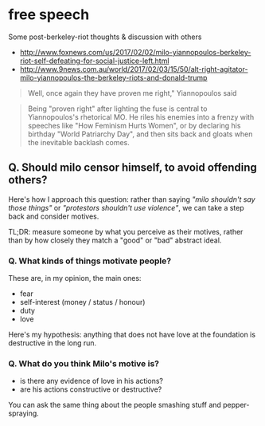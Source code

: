 # free speech

Some post-berkeley-riot thoughts & discussion with others

- http://www.foxnews.com/us/2017/02/02/milo-yiannopoulos-berkeley-riot-self-defeating-for-social-justice-left.html
- http://www.9news.com.au/world/2017/02/03/15/50/alt-right-agitator-milo-yiannopoulos-the-berkeley-riots-and-donald-trump

> Well, once again they have proven me right," Yiannopoulos said

> Being "proven right" after lighting the fuse is central to Yiannopoulos's rhetorical MO. He riles his enemies into a frenzy with speeches like "How Feminism Hurts Women", or by declaring his birthday "World Patriarchy Day", and then sits back and gloats when the inevitable backlash comes.

## Q. Should milo censor himself, to avoid offending others?

Here's how I approach this question: rather than saying _"milo shouldn't say those things"_ or _"protestors shouldn't use violence"_, we can take a step back and consider motives.

TL;DR: measure someone by what you perceive as their motives, rather than by how closely they match a "good" or "bad" abstract ideal.

### Q. What kinds of things motivate people?

These are, in my opinion, the main ones:

- fear
- self-interest (money / status / honour)
- duty
- love

Here's my hypothesis: anything that does not have love at the foundation is destructive in the long run.

### Q. What do you think Milo's motive is?

- is there any evidence of love in his actions?
- are his actions constructive or destructive?

You can ask the same thing about the people smashing stuff and pepper-spraying.
